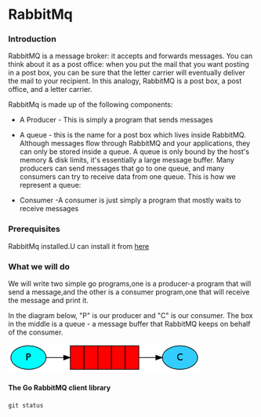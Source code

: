 # RabbitMq

### Introduction

RabbitMQ is a message broker: it accepts and forwards messages. You can think about it as a post office: when you put the mail that you want posting in a post box, you can be sure that the letter carrier will eventually deliver the mail to your recipient. In this analogy, RabbitMQ is a post box, a post office, and a letter carrier. 

RabbitMq is made up of the following components:

-  A Producer - This is simply a program that sends messages
-  A queue - this is the name for a post box which lives inside RabbitMQ. Although messages flow through RabbitMQ and your applications, they can only be stored inside a queue. A queue is only bound by the host's memory & disk limits, it's essentially a large message buffer. Many producers can send messages that go to one queue, and many consumers can try to receive data from one queue. This is how we represent a queue:

- Consumer -A consumer is just simply a program that mostly waits to receive messages

### Prerequisites
RabbitMq installed.U can install it from [here](https://www.rabbitmq.com/download.html)

### What we will do

We will write two simple go programs,one is a producer-a program that will send a message,and the other is a consumer program,one that will receive the message 
and print it.

In the diagram below, "P" is our producer and "C" is our consumer. The box in the middle is a queue - a message buffer that RabbitMQ keeps on behalf of the consumer.

![RabbitMq](https://github.com/Carlosokumu/RabitMq/blob/master/images/python-one.png)

#### The Go RabbitMQ client library


`git status`


